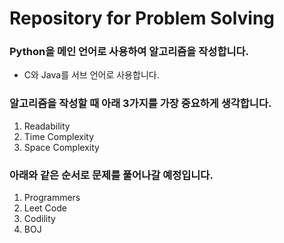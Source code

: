 # Repository for Problem Solving
### Python을 메인 언어로 사용하여 알고리즘을 작성합니다.
- C와 Java를 서브 언어로 사용합니다.
### 알고리즘을 작성할 때 아래 3가지를 가장 중요하게 생각합니다.
1. Readability
2. Time Complexity
3. Space Complexity
### 아래와 같은 순서로 문제를 풀어나갈 예정입니다.  
1. Programmers
2. Leet Code
3. Codility
4. BOJ 
